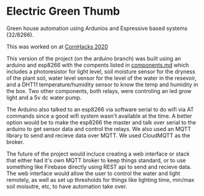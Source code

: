 # Electric Green Thumb
Green house automation using Ardunios and Espressive based systems (32/8266).

This was worked on at [CornHacks 2020](https://devpost.com/software/electric-green-thumb)

This version of the project (on the arduino branch) was built using an arduino and esp8266 with the compents listed in [components.md](components.md) which includes a photoresistor for light level, soil moisture sensor for the dryness of the plant soil, water level sensor for the level of the water in the resevoir, and a DHT11 temperature/humidity sensor to know the temp and humidity in the box. Two other components, both relays, were controling an led grow light and a 5v dc water pump.

The Arduino also talked to an esp8266 via software serial to do wifi via AT commands since a good wifi system wasn't available at the time. A better option would be to make the esp8266 the master and talk over serial to the arduino to get sensor data and control the relays. We also used an MQTT library to send and recieve data over MQTT. We used CloudMQTT as the broker.

The future of the project would incluce creating a web interface or stack that either had it's own MQTT broker to keep things standard, or to use something like Firebase directly using REST api to send and recieve data. The web interface would allow the user to control the water and light remotely, as well as set up thresholds for things like lighting time, min/max soil moisutre, etc, to have automation take over.
